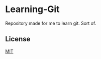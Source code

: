 # Learning-Git

Repository made for me to learn git. Sort of.

## License

[MIT](https://github.com/harastaivan/learning-git/blob/master/LICENSE)
